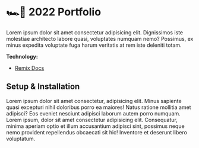# 🏎️💨 2022 Portfolio

Lorem ipsum dolor sit amet consectetur adipisicing elit. Dignissimos iste molestiae architecto labore quasi, voluptates numquam nemo? Possimus, ex minus expedita voluptate fuga harum veritatis at rem iste deleniti totam.

**Technology:**

- [Remix Docs](https://remix.run/docs)

## Setup & Installation

Lorem ipsum dolor sit amet consectetur, adipisicing elit. Minus sapiente quasi excepturi nihil doloribus porro ea maiores! Natus ratione mollitia amet adipisci? Eos eveniet nesciunt adipisci laborum autem porro numquam. Lorem ipsum, dolor sit amet consectetur adipisicing elit. Consequatur, minima aperiam optio et illum accusantium adipisci sint, possimus neque nemo provident repellendus obcaecati sit hic! Inventore et deserunt libero voluptatum.
